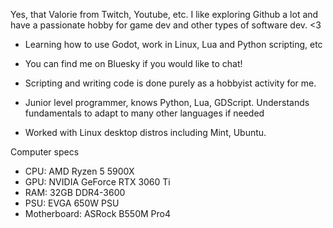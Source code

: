 Yes, that Valorie from Twitch, Youtube, etc. 
I like exploring Github a lot and have a passionate hobby for game dev and other types of software dev.
<3
  
- Learning how to use Godot, work in Linux, Lua and Python scripting, etc
- You can find me on Bluesky if you would like to chat!

- Scripting and writing code is done purely as a hobbyist activity for me.
- Junior level programmer, knows Python, Lua, GDScript. Understands fundamentals to adapt to many other languages if needed
- Worked with Linux desktop distros including Mint, Ubuntu.

Computer specs
- CPU: AMD Ryzen 5 5900X
- GPU: NVIDIA GeForce RTX 3060 Ti
- RAM: 32GB DDR4-3600
- PSU: EVGA 650W PSU
- Motherboard: ASRock B550M Pro4

